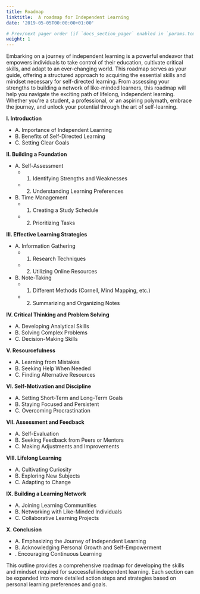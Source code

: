 ```yaml
---
title: Roadmap
linktitle:  A roadmap for Independent Learning
date: '2019-05-05T00:00:00+01:00'

# Prev/next pager order (if `docs_section_pager` enabled in `params.toml`)
weight: 1
---
```


Embarking on a journey of independent learning is a powerful endeavor that empowers individuals to take control of their education, cultivate critical skills, and adapt to an ever-changing world. This roadmap serves as your guide, offering a structured approach to acquiring the essential skills and mindset necessary for self-directed learning. From assessing your strengths to building a network of like-minded learners, this roadmap will help you navigate the exciting path of lifelong, independent learning. Whether you're a student, a professional, or an aspiring polymath, embrace the journey, and unlock your potential through the art of self-learning.

**I. Introduction**
   * A. Importance of Independent Learning
   * B. Benefits of Self-Directed Learning
   * C. Setting Clear Goals
   
**II. Building a Foundation**
   * A. Self-Assessment
      * 1. Identifying Strengths and Weaknesses
      * 2. Understanding Learning Preferences
   * B. Time Management
      * 1. Creating a Study Schedule
      * 2. Prioritizing Tasks
   
**III. Effective Learning Strategies**
   * A. Information Gathering
      * 1. Research Techniques
      * 2. Utilizing Online Resources
   * B. Note-Taking
      * 1. Different Methods (Cornell, Mind Mapping, etc.)
      * 2. Summarizing and Organizing Notes
   
**IV. Critical Thinking and Problem Solving**
   * A. Developing Analytical Skills
   * B. Solving Complex Problems
   * C. Decision-Making Skills
   
**V. Resourcefulness**
   * A. Learning from Mistakes
   * B. Seeking Help When Needed
   * C. Finding Alternative Resources
   
**VI. Self-Motivation and Discipline**
   * A. Setting Short-Term and Long-Term Goals
   * B. Staying Focused and Persistent
   * C. Overcoming Procrastination
   
**VII. Assessment and Feedback**
   * A. Self-Evaluation
   * B. Seeking Feedback from Peers or Mentors
   * C. Making Adjustments and Improvements
   
**VIII. Lifelong Learning**
   * A. Cultivating Curiosity
   * B. Exploring New Subjects
   * C. Adapting to Change
   
**IX. Building a Learning Network**
   * A. Joining Learning Communities
   * B. Networking with Like-Minded Individuals
   * C. Collaborative Learning Projects
   
**X. Conclusion**
   * A. Emphasizing the Journey of Independent Learning
   * B. Acknowledging Personal Growth and Self-Empowerment
   * . Encouraging Continuous Learning

This outline provides a comprehensive roadmap for developing the skills and mindset required for successful independent learning. Each section can be expanded into more detailed action steps and strategies based on personal learning preferences and goals.

